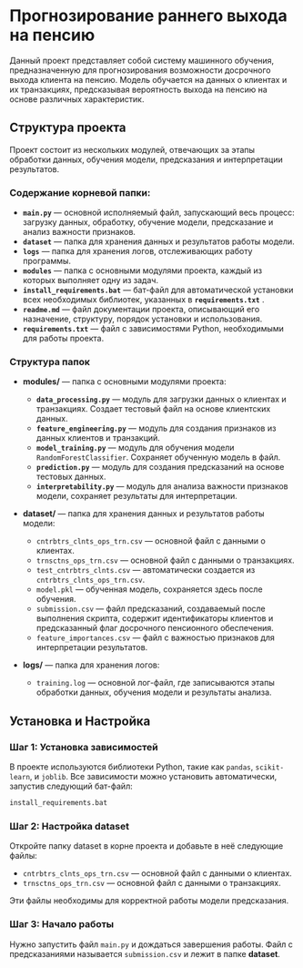 # Прогнозирование раннего выхода на пенсию 

Данный проект представляет собой систему машинного обучения, предназначенную для прогнозирования возможности досрочного выхода клиента на пенсию. Модель обучается на данных о клиентах и их транзакциях, предсказывая вероятность выхода на пенсию на основе различных характеристик.

## Структура проекта

Проект состоит из нескольких модулей, отвечающих за этапы обработки данных, обучения модели, предсказания и интерпретации результатов.

### Содержание корневой папки:

- **`main.py`** — основной исполняемый файл, запускающий весь процесс: загрузку данных, обработку, обучение модели, предсказание и анализ важности признаков.
- **`dataset`** — папка для хранения данных и результатов работы модели.
- **`logs`** — папка для хранения логов, отслеживающих работу программы.
- **`modules`** — папка с основными модулями проекта, каждый из которых выполняет одну из задач.
- **`install_requirements.bat`** — бат-файл для автоматической установки всех необходимых библиотек, указанных в **`requirements.txt`** .
- **`readme.md`** — файл документации проекта, описывающий его назначение, структуру, порядок установки и использования.
- **`requirements.txt`** — файл с зависимостями Python, необходимыми для работы проекта.

### Структура папок

- **modules/** — папка с основными модулями проекта:
  - **`data_processing.py`** — модуль для загрузки данных о клиентах и транзакциях. Создает тестовый файл на основе клиентских данных.
  - **`feature_engineering.py`** — модуль для создания признаков из данных клиентов и транзакций.
  - **`model_training.py`** — модуль для обучения модели `RandomForestClassifier`. Сохраняет обученную модель в файл.
  - **`prediction.py`** — модуль для создания предсказаний на основе тестовых данных.
  - **`interpretability.py`** — модуль для анализа важности признаков модели, сохраняет результаты для интерпретации.

- **dataset/** — папка для хранения данных и результатов работы модели:
  - `cntrbtrs_clnts_ops_trn.csv` — основной файл с данными о клиентах.
  - `trnsctns_ops_trn.csv` — основной файл с данными о транзакциях.
  - `test_cntrbtrs_clnts.csv` — автоматически создается из `cntrbtrs_clnts_ops_trn.csv`.
  - `model.pkl` — обученная модель, сохраняется здесь после обучения.
  - `submission.csv` — файл предсказаний, создаваемый после выполнения скрипта, содержит идентификаторы клиентов и предсказанный флаг досрочного пенсионного обеспечения.
  - `feature_importances.csv` — файл с важностью признаков для интерпретации результатов.

- **logs/** — папка для хранения логов:
  - `training.log` — основной лог-файл, где записываются этапы обработки данных, обучения модели и результаты анализа.
## Установка и Настройка

### Шаг 1: Установка зависимостей
В проекте используются библиотеки Python, такие как `pandas`, `scikit-learn`, и `joblib`. Все зависимости можно установить автоматически, запустив следующий бат-файл:

```bash
install_requirements.bat
```

### Шаг 2: Настройка dataset

Откройте папку dataset в корне проекта и добавьте в неё следующие файлы:

- `cntrbtrs_clnts_ops_trn.csv` — основной файл с данными о клиентах.
- `trnsctns_ops_trn.csv` — основной файл с данными о транзакциях.

Эти файлы необходимы для корректной работы модели предсказания.

### Шаг 3: Начало работы

Нужно запустить файл `main.py` и дождаться завершения работы.
Файл с предсказаниями называется `submission.csv` и лежит в папке **dataset**.





